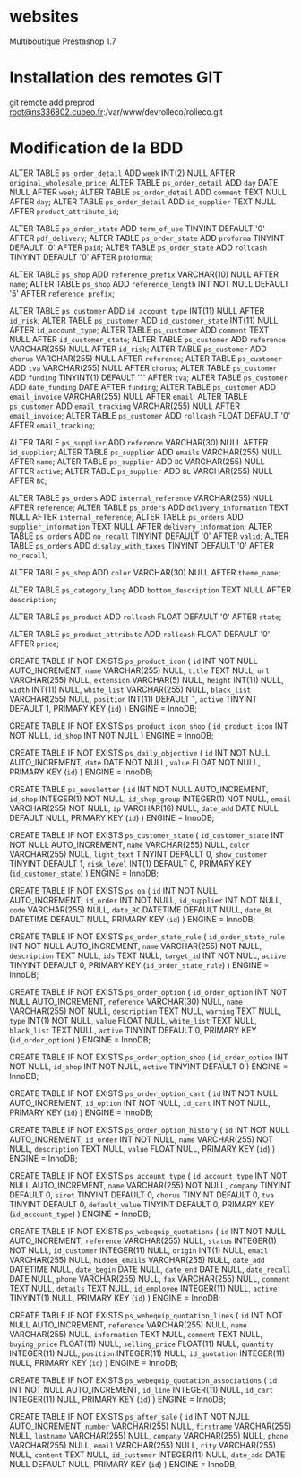# websites
Multiboutique Prestashop 1.7

# Installation des remotes GIT
git remote add preprod root@ns336802.cubeo.fr:/var/www/devrolleco/rolleco.git

# Modification de la BDD 
ALTER TABLE `ps_order_detail` ADD `week` INT(2) NULL AFTER `original_wholesale_price`;
ALTER TABLE `ps_order_detail` ADD `day` DATE NULL AFTER `week`;
ALTER TABLE `ps_order_detail` ADD `comment` TEXT NULL AFTER `day`;
ALTER TABLE `ps_order_detail` ADD `id_supplier` TEXT NULL AFTER `product_attribute_id`;

ALTER TABLE `ps_order_state` ADD `term_of_use` TINYINT DEFAULT '0' AFTER `pdf_delivery`;
ALTER TABLE `ps_order_state` ADD `proforma` TINYINT DEFAULT '0' AFTER `paid`;
ALTER TABLE `ps_order_state` ADD `rollcash` TINYINT DEFAULT '0' AFTER `proforma`;

ALTER TABLE `ps_shop` ADD `reference_prefix` VARCHAR(10) NULL AFTER `name`;
ALTER TABLE `ps_shop` ADD `reference_length` INT NOT NULL DEFAULT '5' AFTER `reference_prefix`;

ALTER TABLE `ps_customer` ADD `id_account_type` INT(11) NULL AFTER `id_risk`;
ALTER TABLE `ps_customer` ADD `id_customer_state` INT(11) NULL AFTER `id_account_type`;
ALTER TABLE `ps_customer` ADD `comment` TEXT NULL AFTER `id_customer_state`;
ALTER TABLE `ps_customer` ADD `reference` VARCHAR(255) NULL AFTER `id_risk`;
ALTER TABLE `ps_customer` ADD `chorus` VARCHAR(255) NULL AFTER `reference`;
ALTER TABLE `ps_customer` ADD `tva` VARCHAR(255) NULL AFTER `chorus`;
ALTER TABLE `ps_customer` ADD `funding` TINYINT(1) DEFAULT '1' AFTER `tva`;
ALTER TABLE `ps_customer` ADD `date_funding` DATE AFTER `funding`;
ALTER TABLE `ps_customer` ADD `email_invoice` VARCHAR(255) NULL AFTER `email`;
ALTER TABLE `ps_customer` ADD `email_tracking` VARCHAR(255) NULL AFTER `email_invoice`;
ALTER TABLE `ps_customer` ADD `rollcash` FLOAT DEFAULT '0' AFTER `email_tracking`; 

ALTER TABLE `ps_supplier` ADD `reference` VARCHAR(30) NULL AFTER `id_supplier`;
ALTER TABLE `ps_supplier` ADD `emails` VARCHAR(255) NULL AFTER `name`;
ALTER TABLE `ps_supplier` ADD `BC` VARCHAR(255) NULL AFTER `active`;
ALTER TABLE `ps_supplier` ADD `BL` VARCHAR(255) NULL AFTER `BC`;

ALTER TABLE `ps_orders` ADD `internal_reference` VARCHAR(255) NULL AFTER `reference`;
ALTER TABLE `ps_orders` ADD `delivery_information` TEXT NULL AFTER `internal_reference`;
ALTER TABLE `ps_orders` ADD `supplier_information` TEXT NULL AFTER `delivery_information`;
ALTER TABLE `ps_orders` ADD `no_recall` TINYINT DEFAULT '0' AFTER `valid`;
ALTER TABLE `ps_orders` ADD `display_with_taxes` TINYINT DEFAULT '0' AFTER `no_recall`;

ALTER TABLE `ps_shop` ADD `color` VARCHAR(30) NULL AFTER `theme_name`;

ALTER TABLE `ps_category_lang` ADD `bottom_description` TEXT NULL AFTER `description`;

ALTER TABLE `ps_product` ADD `rollcash` FLOAT DEFAULT '0' AFTER `state`;

ALTER TABLE `ps_product_attribute` ADD `rollcash` FLOAT DEFAULT '0' AFTER `price`;

CREATE TABLE IF NOT EXISTS `ps_product_icon` (
    `id` INT NOT NULL AUTO_INCREMENT,
    `name` VARCHAR(255) NULL, 
    `title` TEXT NULL, 
    `url` VARCHAR(255) NULL, 
    `extension` VARCHAR(5) NULL, 
    `height` INT(11) NULL, 
    `width` INT(11) NULL, 
    `white_list` VARCHAR(255) NULL, 
    `black_list` VARCHAR(255) NULL, 
    `position` INT(11) DEFAULT 1, 
    `active` TINYINT DEFAULT 1,
    PRIMARY KEY (`id`)
) ENGINE = InnoDB;

CREATE TABLE IF NOT EXISTS `ps_product_icon_shop` (
    `id_product_icon` INT NOT NULL,
    `id_shop` INT NOT NULL
) ENGINE = InnoDB;

CREATE TABLE IF NOT EXISTS `ps_daily_objective` (
    `id` INT NOT NULL AUTO_INCREMENT, 
    `date` DATE NOT NULL, 
    `value` FLOAT NOT NULL, 
    PRIMARY KEY (`id`)
) ENGINE = InnoDB;

CREATE TABLE `ps_newsletter` (
    `id` INT NOT NULL AUTO_INCREMENT, 
    `id_shop` INTEGER(1) NOT NULL, 
    `id_shop_group` INTEGER(1) NOT NULL, 
    `email` VARCHAR(255) NOT NULL, 
    `ip` VARCHAR(16) NULL, 
    `date_add` DATE NULL DEFAULT NULL, 
    PRIMARY KEY (`id`)
) ENGINE = InnoDB;

CREATE TABLE IF NOT EXISTS `ps_customer_state` (
    `id_customer_state` INT NOT NULL AUTO_INCREMENT, 
    `name` VARCHAR(255) NULL, 
    `color` VARCHAR(255) NULL, 
    `light_text` TINYINT DEFAULT 0, 
    `show_customer` TINYINT DEFAULT 1,
    `risk_level` INT(1) DEFAULT 0, 
    PRIMARY KEY (`id_customer_state`)
) ENGINE = InnoDB;

CREATE TABLE IF NOT EXISTS `ps_oa` (
    `id` INT NOT NULL AUTO_INCREMENT, 
    `id_order` INT NOT NULL, 
    `id_supplier` INT NOT NULL, 
    `code` VARCHAR(255) NULL, 
    `date_BC` DATETIME DEFAULT NULL, 
    `date_BL` DATETIME DEFAULT NULL, 
    PRIMARY KEY (`id`)
) ENGINE = InnoDB;

CREATE TABLE IF NOT EXISTS `ps_order_state_rule` (
    `id_order_state_rule` INT NOT NULL AUTO_INCREMENT, 
    `name` VARCHAR(255) NOT NULL, 
    `description` TEXT NULL,
    `ids` TEXT NULL,
    `target_id` INT NOT NULL,
    `active` TINYINT DEFAULT 0, 
    PRIMARY KEY (`id_order_state_rule`)
) ENGINE = InnoDB;

CREATE TABLE IF NOT EXISTS `ps_order_option` (
    `id_order_option` INT NOT NULL AUTO_INCREMENT, 
    `reference` VARCHAR(30) NULL, 
    `name` VARCHAR(255) NOT NULL, 
    `description` TEXT NULL,
    `warning` TEXT NULL,
    `type` INT(1) NOT NULL, 
    `value` FLOAT NULL, 
    `white_list` TEXT NULL,
    `black_list` TEXT NULL,
    `active` TINYINT DEFAULT 0, 
    PRIMARY KEY (`id_order_option`)
) ENGINE = InnoDB;

CREATE TABLE IF NOT EXISTS `ps_order_option_shop` (
    `id_order_option` INT NOT NULL, 
    `id_shop` INT NOT NULL, 
    `active` TINYINT DEFAULT 0
) ENGINE = InnoDB;

CREATE TABLE IF NOT EXISTS `ps_order_option_cart` (
    `id` INT NOT NULL AUTO_INCREMENT, 
    `id_option` INT NOT NULL, 
    `id_cart` INT NOT NULL, 
    PRIMARY KEY (`id`)
) ENGINE = InnoDB;

CREATE TABLE IF NOT EXISTS `ps_order_option_history` (
    `id` INT NOT NULL AUTO_INCREMENT, 
    `id_order` INT NOT NULL, 
    `name` VARCHAR(255) NOT NULL, 
    `description` TEXT NULL,
    `value` FLOAT NULL, 
    PRIMARY KEY (`id`)
) ENGINE = InnoDB;

CREATE TABLE IF NOT EXISTS `ps_account_type` (
    `id_account_type` INT NOT NULL AUTO_INCREMENT, 
    `name` VARCHAR(255) NOT NULL, 
    `company` TINYINT DEFAULT 0,
    `siret` TINYINT DEFAULT 0,
    `chorus` TINYINT DEFAULT 0,
    `tva` TINYINT DEFAULT 0, 
    `default_value` TINYINT DEFAULT 0, 
    PRIMARY KEY (`id_account_type`)
) ENGINE = InnoDB;

CREATE TABLE IF NOT EXISTS `ps_webequip_quotations` (
    `id` INT NOT NULL AUTO_INCREMENT, 
    `reference` VARCHAR(255) NULL, 
    `status` INTEGER(1) NOT NULL, 
    `id_customer` INTEGER(11) NULL, 
    `origin` INT(1) NULL, 
    `email` VARCHAR(255) NULL, 
    `hidden_emails` VARCHAR(255) NULL,
    `date_add` DATETIME NULL,
    `date_begin` DATE NULL,
    `date_end` DATE NULL,
    `date_recall` DATE NULL,
    `phone` VARCHAR(255) NULL, 
    `fax` VARCHAR(255) NULL, 
    `comment` TEXT NULL, 
    `details` TEXT NULL, 
    `id_employee` INTEGER(11) NULL,
    `active` TINYINT(1) NULL,
    PRIMARY KEY (`id`)
) ENGINE = InnoDB;

CREATE TABLE IF NOT EXISTS `ps_webequip_quotation_lines` (
    `id` INT NOT NULL AUTO_INCREMENT, 
    `reference` VARCHAR(255) NULL, 
    `name` VARCHAR(255) NULL, 
    `information` TEXT NULL, 
    `comment` TEXT NULL, 
    `buying_price` FLOAT(11) NULL, 
    `selling_price` FLOAT(11) NULL, 
    `quantity` INTEGER(11) NULL,
    `position` INTEGER(11) NULL,
    `id_quotation` INTEGER(11) NULL,
    PRIMARY KEY (`id`)
) ENGINE = InnoDB;

CREATE TABLE IF NOT EXISTS `ps_webequip_quotation_associations` (
    `id` INT NOT NULL AUTO_INCREMENT, 
    `id_line` INTEGER(11) NULL,
    `id_cart` INTEGER(11) NULL,
    PRIMARY KEY (`id`)
) ENGINE = InnoDB;

CREATE TABLE IF NOT EXISTS `ps_after_sale` (
    `id` INT NOT NULL AUTO_INCREMENT, 
    `number` VARCHAR(255) NULL,
    `firstname` VARCHAR(255) NULL, 
    `lastname` VARCHAR(255) NULL, 
    `company` VARCHAR(255) NULL, 
    `phone` VARCHAR(255) NULL, 
    `email` VARCHAR(255) NULL, 
    `city` VARCHAR(255) NULL, 
    `content` TEXT NULL, 
    `id_customer` INTEGER(11) NULL, 
    `date_add` DATE NULL DEFAULT NULL, 
    PRIMARY KEY (`id`)
) ENGINE = InnoDB;